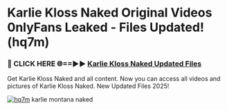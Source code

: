 # Karlie Kloss Naked Original Videos 0nlyFans Leaked - Files Updated! (hq7m)

<h3>🔴 CLICK HERE 🌐==►► <a href="https://tinyurl.com/up5wt9bj" rel="nofollow">Karlie Kloss Naked Updated Files</a></h3>

Get Karlie Kloss Naked and all content. Now you can access all videos and pictures of Karlie Kloss Naked. New Updated Files 2025!

[![hq7m](https://i.imgur.com/ABiUzMV.gif)](https://tinyurl.com/up5wt9bj)
karlie montana naked